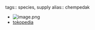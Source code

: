 tags:: species, supply
alias:: chempedak
- ![image.png](https://peach-geographical-bat-397.mypinata.cloud/ipfs/QmRgFWe8PmC8NX5fr6a78oNXGFvz2SpKnA3XPKbSmB5Hoj)
- [tokopedia](https://www.tokopedia.com/bgoruw/promo-bibit-nangka-chempedak-super-grosir?extParam=ivf%3Dfalse%26src%3Dsearch&refined=true)